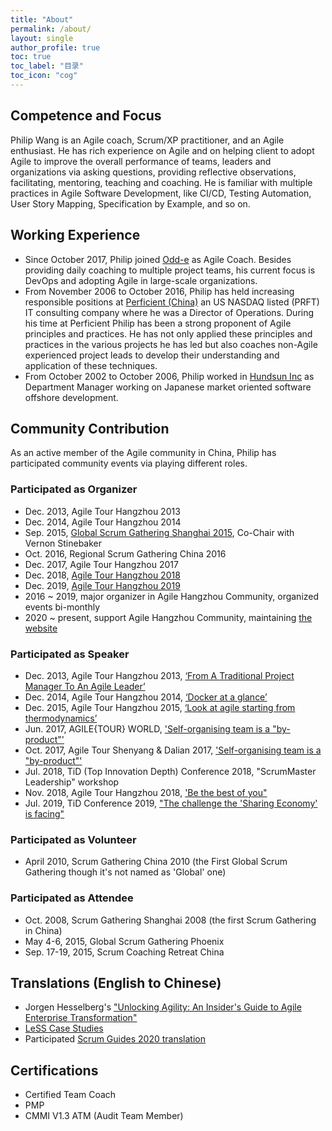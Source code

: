 ```yaml
---
title: "About"
permalink: /about/
layout: single
author_profile: true
toc: true
toc_label: "目录"
toc_icon: "cog"
---
```


## Competence and Focus

Philip Wang is an Agile coach, Scrum/XP practitioner, and an Agile enthusiast. He has rich experience on Agile and on helping client to adopt Agile to improve the overall performance of teams, leaders and organizations via asking questions, providing reflective observations, facilitating, mentoring, teaching and coaching. He is familiar with multiple practices in Agile Software Development, like CI/CD, Testing Automation, User Story Mapping, Specification by Example, and so on.

## Working Experience

- Since October 2017, Philip joined [Odd-e](http://odd-e.com) as Agile Coach. Besides providing daily coaching to multiple project teams, his current focus is DevOps and adopting Agile in large-scale organizations.
- From November 2006 to October 2016, Philip has held increasing responsible positions at [Perficient (China)](http://perficient.com) an US NASDAQ listed (PRFT) IT consulting company where he was a Director of Operations. During his time at Perficient Philip has been a strong proponent of Agile principles and practices. He has not only applied these principles and practices in the various projects he has led but also coaches non-Agile experienced project leads to develop their understanding and application of these techniques.
- From October 2002 to October 2006, Philip worked in [Hundsun Inc](http://hundsun.com) as Department Manager working on Japanese market oriented software offshore development.

## Community Contribution

As an active member of the Agile community in China, Philip has participated community events via playing different roles.

### Participated as Organizer

- Dec. 2013, Agile Tour Hangzhou 2013
- Dec. 2014, Agile Tour Hangzhou 2014
- Sep. 2015, [Global Scrum Gathering Shanghai 2015](https://www.scrumalliance.org/ScrumRedesignDEVSite/media/ScrumAllianceMedia/Global%20Scrum%20Gatherings/2015%20Shanghai/SGSHA_SessionDescriptions_Aug31.pdf), Co-Chair with Vernon Stinebaker
- Oct. 2016, Regional Scrum Gathering China 2016
- Dec. 2017, Agile Tour Hangzhou 2017
- Dec. 2018, [Agile Tour Hangzhou 2018](http://agilehangzhou.org/2018/11/17/AgileTour2018Hangzhou.html)
- Dec. 2019, [Agile Tour Hangzhou 2019](http://agilehangzhou.org/2019/11/11/AgileTour2019Hangzhou.html)
- 2016 ~ 2019, major organizer in Agile Hangzhou Community, organized events bi-monthly
- 2020 ~ present, support Agile Hangzhou Community, maintaining [the website](http://agilehangzhou.org)

### Participated as Speaker

- Dec. 2013, Agile Tour Hangzhou 2013, [‘From A Traditional Project Manager To An Agile Leader’](https://www2.slideshare.net/Philip.Wang/from-a-traditional-project-manager-to-an-agile-leader)
- Dec. 2014, Agile Tour Hangzhou 2014, [‘Docker at a glance’](https://www2.slideshare.net/Philip.Wang/docker-ata-glance)
- Dec. 2015, Agile Tour Hangzhou 2015, [‘Look at agile starting from thermodynamics’](https://www2.slideshare.net/Philip.Wang/look-at-agile-starting-from-thermodynamics)
- Jun. 2017, AGILE{TOUR} WORLD, ['Self-organising team is a "by-product"'](https://www2.slideshare.net/Philip.Wang/self-organized-team-is-a-byproduct)
- Oct. 2017, Agile Tour Shenyang & Dalian 2017, ['Self-organising team is a "by-product"'](https://www2.slideshare.net/Philip.Wang/self-organized-team-is-a-byproduct)
- Jul. 2018, TiD (Top Innovation Depth) Conference 2018, "ScrumMaster Leadership" workshop
- Nov. 2018, Agile Tour Hangzhou 2018, ['Be the best of you"](https://eyun.baidu.com/s/3kWrKpev)
- Jul. 2019, TiD Conference 2019, ["The challenge the 'Sharing Economy' is facing"](https://www2.slideshare.net/Philip.Wang/the-challenge-the-sharing-economy-is-facing)

### Participated as Volunteer

- April 2010, Scrum Gathering China 2010 (the First Global Scrum Gathering though it's not named as 'Global' one)

### Participated as Attendee

- Oct. 2008, Scrum Gathering Shanghai 2008 (the first Scrum Gathering in China)
- May 4-6, 2015, Global Scrum Gathering Phoenix
- Sep. 17-19, 2015, Scrum Coaching Retreat China

## Translations (English to Chinese)

- Jorgen Hesselberg's ["Unlocking Agility: An Insider's Guide to Agile Enterprise Transformation"](https://book.douban.com/subject/35187669/)
- [LeSS Case Studies](https://less.works/zh-CN/case-studies/index)
- Participated [Scrum Guides 2020 translation](https://scrumguides.org/docs/scrumguide/v2020/2020-Scrum-Guide-Chinese-Simplified.pdf)

## Certifications

- Certified Team Coach
- PMP
- CMMI V1.3 ATM (Audit Team Member)

